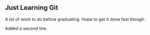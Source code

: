 ## Just Learning Git
A lot of work to do before graduating. Hope to get it done fast though.

Added a second line.
